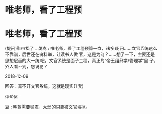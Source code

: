 # 唯老师，看了工程预

# 唯老师，看了工程预

(提问)鞋带松了 _ 勰嵩 : 唯老师，看了工程预算一文，诸多疑 问……文官系统这么不靠谱，后世还在搞科举，让读书人做 官，这是为何？……想了一下，主要还是思想层面的大一统 吧，文官系统是面子工程，真正的“帝王组织学/管理学”里 子，外人看不到，您说呢？

2018-12-09

回答：离不开文官系统。这就是现实(1 赞)

评论区：

豆 : 明朝需要猛君，太弱的只能被文官埋掉。